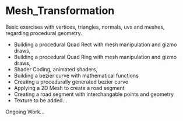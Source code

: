 # Mesh_Transformation
Basic exercises with vertices, triangles, normals, uvs and meshes, regarding procedural geometry.

- Building a procedural Quad Rect with mesh manipulation and gizmo draws,
- Building a procedural Quad Ring with mesh manipulation and gizmo draws,
- Shader Coding, animated shaders,
- Building a bezier curve with mathematical functions
- Creating a procedurally generated bezier curve
- Applying a 2D Mesh to create a road segment
- Creating a road segment with interchangable points and geometry
- Texture to be added...

Ongoing Work...
